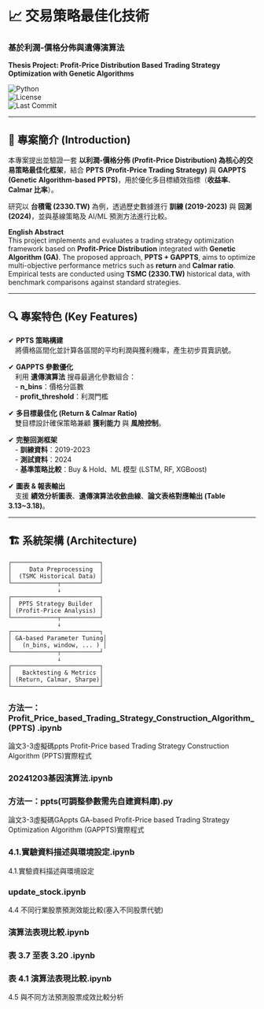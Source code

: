 
# 📈 交易策略最佳化技術  
### **基於利潤-價格分佈與遺傳演算法**  
**Thesis Project: Profit-Price Distribution Based Trading Strategy Optimization with Genetic Algorithms**

![Python](https://img.shields.io/badge/Python-3.10+-blue.svg)  
![License](https://img.shields.io/badge/License-MIT-green.svg)  
![Last Commit](https://img.shields.io/github/last-commit/onlyforthesis/114-)  

---

## 📌 **專案簡介 (Introduction)**  
本專案提出並驗證一套 **以利潤-價格分佈 (Profit-Price Distribution) 為核心的交易策略最佳化框架**，結合 **PPTS (Profit-Price Trading Strategy)** 與 **GAPPTS (Genetic Algorithm-based PPTS)**，用於優化多目標績效指標（**收益率**、**Calmar 比率**）。  

研究以 **台積電 (2330.TW)** 為例，透過歷史數據進行 **訓練 (2019-2023)** 與 **回測 (2024)**，並與基線策略及 AI/ML 預測方法進行比較。  

**English Abstract**  
This project implements and evaluates a trading strategy optimization framework based on **Profit-Price Distribution** integrated with **Genetic Algorithm (GA)**. The proposed approach, **PPTS + GAPPTS**, aims to optimize multi-objective performance metrics such as **return** and **Calmar ratio**. Empirical tests are conducted using **TSMC (2330.TW)** historical data, with benchmark comparisons against standard strategies.

---

## 🔍 **專案特色 (Key Features)**  
✔ **PPTS 策略構建**  
　將價格區間化並計算各區間的平均利潤與獲利機率，產生初步買賣訊號。  

✔ **GAPPTS 參數優化**  
　利用 **遺傳演算法** 搜尋最適化參數組合：  
　- **n_bins**：價格分區數  
　- **profit_threshold**：利潤門檻  

✔ **多目標最佳化 (Return & Calmar Ratio)**  
　雙目標設計確保策略兼顧 **獲利能力** 與 **風險控制**。  

✔ **完整回測框架**  
　- **訓練資料**：2019-2023  
　- **測試資料**：2024  
　- **基準策略比較**：Buy & Hold、ML 模型 (LSTM, RF, XGBoost)  

✔ **圖表 & 報表輸出**  
　支援 **績效分析圖表**、**遺傳演算法收斂曲線**、**論文表格對應輸出 (Table 3.13~3.18)**。  

---

## 🏗 **系統架構 (Architecture)**  
```
┌─────────────────────────┐
│     Data Preprocessing  │
│  (TSMC Historical Data) │
└─────────────┬───────────┘
              ↓
┌─────────────────────────┐
│  PPTS Strategy Builder  │
│ (Profit-Price Analysis) │
└─────────────┬───────────┘
              ↓
┌─────────────────────────┐
│ GA-based Parameter Tuning│
│   (n_bins, window, ... ) │
└─────────────┬───────────┘
              ↓
┌─────────────────────────┐
│   Backtesting & Metrics │
│ (Return, Calmar, Sharpe)│
└─────────────────────────┘
```

### **方法一：Profit_Price_based_Trading_Strategy_Construction_Algorithm_(PPTS) .ipynb**
論文3-3虛擬碼ppts
Profit-Price based Trading Strategy Construction Algorithm (PPTS)實際程式
### **20241203基因演算法.ipynb**
### **方法一：ppts(可調整參數需先自建資料庫).py**
論文3-3虛擬碼GAppts
GA-based Profit-Price based Trading Strategy Optimization Algorithm (GAPPTS)實際程式
### **4.1.實驗資料描述與環境設定.ipynb**
4.1.實驗資料描述與環境設定
### **update_stock.ipynb**
4.4 不同行業股票預測效能比較(塞入不同股票代號)
### **演算法表現比較.ipynb**
### **表 3.7 至表 3.20 .ipynb**
### **表 4.1 演算法表現比較.ipynb**
4.5 與不同方法預測股票成效比較分析

